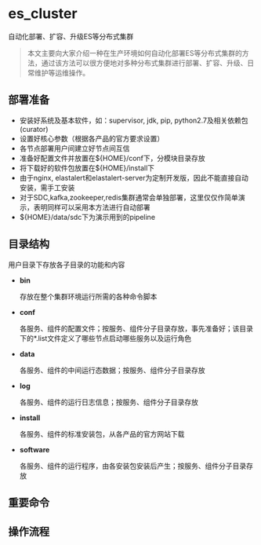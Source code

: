 # es_cluster
自动化部署、扩容、升级ES等分布式集群

> 本文主要向大家介绍一种在生产环境如何自动化部署ES等分布式集群的方法，通过该方法可以很方便地对多种分布式集群进行部署、扩容、升级、日常维护等运维操作。

## 部署准备
- 安装好系统及基本软件，如：supervisor, jdk, pip, python2.7及相关依赖包(curator)
- 设置好核心参数（根据各产品的官方要求设置）
- 各节点部署用户间建立好节点间互信
- 准备好配置文件并放置在${HOME}/conf下，分模块目录存放
- 将下载好的软件包放置在${HOME}/install下
- 由于nginx, elastalert和elastalert-server为定制开发版，因此不能直接自动安装，需手工安装
- 对于SDC,kafka,zookeeper,redis集群通常会单独部署，这里仅仅作简单演示，表明同样可以采用本方法进行自动部署
- ${HOME}/data/sdc下为演示用到的pipeline

## 目录结构
用户目录下存放各子目录的功能和内容

- **bin**

  存放在整个集群环境运行所需的各种命令脚本

- **conf**

  各服务、组件的配置文件；按服务、组件分子目录存放，事先准备好；该目录下的*.list文件定义了哪些节点启动哪些服务以及运行角色

- **data**

  各服务、组件的中间运行态数据；按服务、组件分子目录存放

- **log**

  各服务、组件的运行日志信息；按服务、组件分子目录存放

- **install**

  各服务、组件的标准安装包，从各产品的官方网站下载

- **software**

  各服务、组件的运行程序，由各安装包安装后产生；按服务、组件分子目录存放

## 重要命令
## 操作流程

